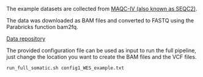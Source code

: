 The example datasets are collected from [MAQC-IV (also known as SEQC2)](https://www.fda.gov/science-research/bioinformatics-tools/microarraysequencing-quality-control-maqcseqc#MAQC_IV).

The data was downloaded as BAM files and converted to FASTQ using the Parabricks function bam2fq.

[Data repository](https://ftp-trace.ncbi.nlm.nih.gov/ReferenceSamples/seqc/Somatic_Mutation_WG/data/)

The provided configuration file can be used as input to run the full pipeline, just change the location you want to create the BAM files and the VCF files.
```bash
run_full_somatic.sh config1_WES_example.txt
```

